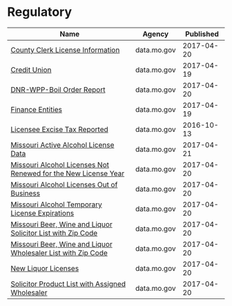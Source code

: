 # Regulatory

Name | Agency | Published
---- | ---- | ---------
[County Clerk License Information](../socrata/hbmv-rqk9.md) | data.mo.gov | 2017-04-20
[Credit Union](../socrata/r843-p6xb.md) | data.mo.gov | 2017-04-19
[DNR-WPP-Boil Order Report](../socrata/8gdw-sbgb.md) | data.mo.gov | 2017-04-20
[Finance Entities](../socrata/vfrr-8z5c.md) | data.mo.gov | 2017-04-19
[Licensee Excise Tax Reported](../socrata/mjc8-gkkx.md) | data.mo.gov | 2016-10-13
[Missouri Active Alcohol License Data](../socrata/yyhn-562y.md) | data.mo.gov | 2017-04-21
[Missouri Alcohol Licenses Not Renewed for the New License Year](../socrata/mtgj-bnbx.md) | data.mo.gov | 2017-04-20
[Missouri Alcohol Licenses Out of Business](../socrata/nytw-fmz3.md) | data.mo.gov | 2017-04-20
[Missouri Alcohol Temporary License Expirations](../socrata/n3tx-eq5q.md) | data.mo.gov | 2017-04-20
[Missouri Beer, Wine and Liquor Solicitor List with Zip Code](../socrata/mmn5-wy78.md) | data.mo.gov | 2017-04-20
[Missouri Beer, Wine and Liquor Wholesaler List with Zip Code](../socrata/fkt2-8smh.md) | data.mo.gov | 2017-04-20
[New Liquor Licenses](../socrata/dymb-xy5c.md) | data.mo.gov | 2017-04-20
[Solicitor Product List with Assigned Wholesaler](../socrata/gfq7-aa86.md) | data.mo.gov | 2017-04-20

